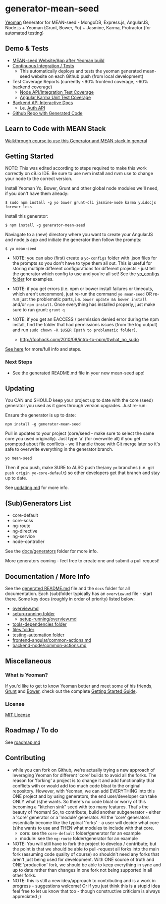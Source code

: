 # generator-mean-seed

[Yeoman](http://yeoman.io) Generator for MEAN-seed - MongoDB, Express.js, AngularJS, Node.js + Yeoman (Grunt, Bower, Yo) + Jasmine, Karma, Protractor (for automated testing)


## Demo & Tests
- [MEAN-seed Website/App after Yeoman build](http://162.243.148.119:3000/)
- [Continuous Integration / Tests](http://162.243.148.119:3010/)
	- This automatically deploys and tests the yeoman generated mean-seed website on each Github push (from local development)
- Test Coverage Reports (currently ~90% frontend coverage, ~60% backend coverage)
	- [Node API/Integration Test Coverage](http://162.243.148.119:3000/src/coverage-node/lcov-report/)
	- [Angular Karma Unit Test Coverage](http://162.243.148.119:3000/src/coverage-angular/PhantomJS%201.9.8%20%28Linux%29/)
- [Backend API Interactive Docs](http://162.243.148.119:3000/api/help)
	- i.e. [Auth API](http://162.243.148.119:3000/api/auth/help)
- [Github Repo with Generated Code](https://github.com/jackrabbitsgroup/mean-seed-gen)


## Learn to Code with MEAN Stack
[Walkthrough course to use this Generator and MEAN stack in general](http://fullstackmean.com/)
	
	
	
## Getting Started

NOTE: This was edited according to steps required to make this work correctly on c9.io IDE. Be sure to use nvm install and nvm use to change your node to the correct version. 

Install Yeoman Yo, Bower, Grunt and other global node modules we'll need, if you don't have them already:
```
$ sudo npm install -g yo bower grunt-cli jasmine-node karma yuidocjs forever less
```

Install this generator:
```
$ npm install -g generator-mean-seed
```

Naviagate to a (new) directory where you want to create your AngularJS and node.js app and initiate the generator then follow the prompts:
```
$ yo mean-seed
```

- NOTE: you can also (first) create a `yo-configs` folder with .json files for the prompts so you don't have to type them all out. This is useful for storing multiple different configurations for different projects - just tell the generator which config to use and you're all set! See the [yo_configs folder](yo-configs) for examples.

- NOTE: if you get errors (i.e. npm or bower install failures or timeouts, which aren't uncommon), just re-run the command `yo mean-seed` OR re-run just the problematic parts, i.e. `bower update && bower install` and/or `npm install`. Once everything has installed properly, just make sure to run grunt: `grunt q`

- NOTE: if you get an EACCESS / permission denied error during the npm install, find the folder that had permissions issues (from the log output) and run `sudo chown -R $USER [path to problematic folder]`.
	- http://foohack.com/2010/08/intro-to-npm/#what_no_sudo

[See here](core-default-node/templates/_README.md) for more/full info and steps.

### Next Steps
- See the generated README.md file in your new mean-seed app!


## Updating
You CAN and SHOULD keep your project up to date with the core (seed) generator you used as it goes through version upgrades. Just re-run:

Ensure the generator is up to date:
```
npm install -g generator-mean-seed
```

Pull in updates to your project (core/seed - make sure to select the same core you used originally). Just type 'a' (for overwrite all) if you get prompted about file conflicts - we'll handle those with Git merge later so it's safe to overwrite everything in the generator branch.
```
yo mean-seed
```

Then if you push, make SURE to ALSO push the/any `yo` branches (i.e. `git push origin yo-core-default`) so other developers get that branch and stay up to date.

See [updating.md](docs/updating.md) for more info.



## (Sub)Generators List

- core-default
- core-scss
- ng-route
- ng-directive
- ng-service
- node-controller

See the [docs/generators](docs/generators) folder for more info.

More generators coming - feel free to create one and submit a pull request!



## Documentation / More Info
See the [generated README.md](core-default-node/templates/_README.md) file and the `docs` folder for all documentation. Each (sub)folder typically has an `overview.md` file - start there. Some key docs (roughly in order of priority) listed below:

- [overview.md](core-default-node/templates/docs/overview.md)
- [setup-running folder](core-default-node/templates/docs/setup-running/)
	- [setup-running/overview.md](core-default-node/templates/docs/setup-running/overview.md)
- [tools-dependencies folder](core-default-node/templates/docs/tools-dependencies/)
- [files folder](core-default-node/templates/docs/files/)
- [testing-automation folder](core-default-node/templates/docs/testing-automation/)
- [frontend-angular/common-actions.md](core-default-node/templates/docs/frontend-angular/common-actions.md)
- [backend-node/common-actions.md](core-default-node/templates/docs/backend-node/common-actions.md)


## Miscellaneous

### What is Yeoman?

If you'd like to get to know Yeoman better and meet some of his friends, [Grunt](http://gruntjs.com) and [Bower](http://bower.io), check out the complete [Getting Started Guide](https://github.com/yeoman/yeoman/wiki/Getting-Started).


### License

[MIT License](http://en.wikipedia.org/wiki/MIT_License)



## Roadmap / To do
See [roadmap.md](docs/roadmap.md)



## Contributing
- while you can fork on Github, we're actually trying a new approach of leveraging Yeoman for different 'core' builds to avoid all the forks. The reason for 'forking' a project is to change it and add functionality that conflicts with or would add too much code bloat to the original repository. However, with Yeoman, we can add EVERYTHING into this ONE project and by using generators, the end user/developer can take ONLY what (s)he wants. So there's no code bloat or worry of this becoming a "kitchen sink" seed with too many features. That's the beauty of Yeoman! So, to contribute, build another subgenerator - either a 'core' generator or a 'module' generator. All the 'core' generators essentially become like the typical 'forks' - a user will decide what core (s)he wants to use and THEN what modules to include with that core.
	- core: see the `core-default` folder/generator for an example
	- module: see the `ng-route` folder/generator for an example
- NOTE: You will still have to fork the project to develop / contribute; but the point is that we should be able to pull-request all forks into the main fork (assuming code quality of course) so shouldn't need any forks that aren't just being used for development. With ONE source of truth and ONE 'production' fork, we should be able to keep everything in sync and up to date rather than changes in one fork not being supported in all other forks.
- NOTE: this is still a new idea/approach to contributing and is a work in progress - suggestions welcome! Or if you just think this is a stupid idea feel free to let us know that too - though constructive criticism is always appreciated ;)
